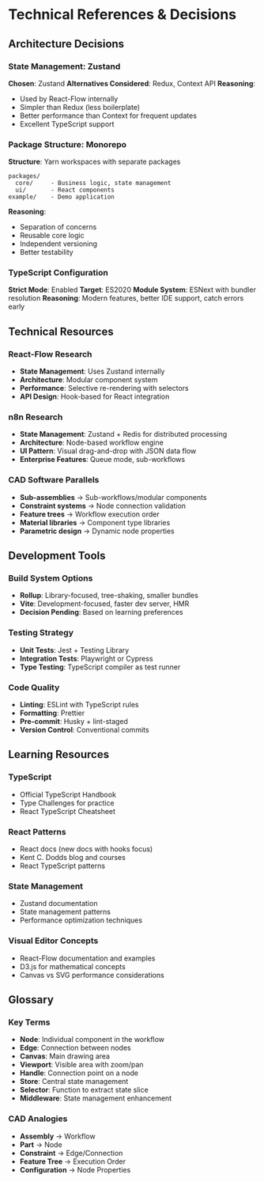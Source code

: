 # Technical References & Decisions

## Architecture Decisions

### State Management: Zustand
**Chosen**: Zustand
**Alternatives Considered**: Redux, Context API
**Reasoning**: 
- Used by React-Flow internally
- Simpler than Redux (less boilerplate)
- Better performance than Context for frequent updates
- Excellent TypeScript support

### Package Structure: Monorepo
**Structure**: Yarn workspaces with separate packages
```
packages/
  core/     - Business logic, state management
  ui/       - React components
example/    - Demo application
```
**Reasoning**: 
- Separation of concerns
- Reusable core logic
- Independent versioning
- Better testability

### TypeScript Configuration
**Strict Mode**: Enabled
**Target**: ES2020
**Module System**: ESNext with bundler resolution
**Reasoning**: Modern features, better IDE support, catch errors early

## Technical Resources

### React-Flow Research
- **State Management**: Uses Zustand internally
- **Architecture**: Modular component system
- **Performance**: Selective re-rendering with selectors
- **API Design**: Hook-based for React integration

### n8n Research  
- **State Management**: Zustand + Redis for distributed processing
- **Architecture**: Node-based workflow engine
- **UI Pattern**: Visual drag-and-drop with JSON data flow
- **Enterprise Features**: Queue mode, sub-workflows

### CAD Software Parallels
- **Sub-assemblies** → Sub-workflows/modular components
- **Constraint systems** → Node connection validation
- **Feature trees** → Workflow execution order
- **Material libraries** → Component type libraries
- **Parametric design** → Dynamic node properties

## Development Tools

### Build System Options
- **Rollup**: Library-focused, tree-shaking, smaller bundles
- **Vite**: Development-focused, faster dev server, HMR
- **Decision Pending**: Based on learning preferences

### Testing Strategy
- **Unit Tests**: Jest + Testing Library
- **Integration Tests**: Playwright or Cypress
- **Type Testing**: TypeScript compiler as test runner

### Code Quality
- **Linting**: ESLint with TypeScript rules
- **Formatting**: Prettier
- **Pre-commit**: Husky + lint-staged
- **Version Control**: Conventional commits

## Learning Resources

### TypeScript
- Official TypeScript Handbook
- Type Challenges for practice
- React TypeScript Cheatsheet

### React Patterns
- React docs (new docs with hooks focus)
- Kent C. Dodds blog and courses
- React TypeScript patterns

### State Management
- Zustand documentation
- State management patterns
- Performance optimization techniques

### Visual Editor Concepts
- React-Flow documentation and examples
- D3.js for mathematical concepts
- Canvas vs SVG performance considerations

## Glossary

### Key Terms
- **Node**: Individual component in the workflow
- **Edge**: Connection between nodes
- **Canvas**: Main drawing area
- **Viewport**: Visible area with zoom/pan
- **Handle**: Connection point on a node
- **Store**: Central state management
- **Selector**: Function to extract state slice
- **Middleware**: State management enhancement

### CAD Analogies
- **Assembly** → Workflow
- **Part** → Node
- **Constraint** → Edge/Connection
- **Feature Tree** → Execution Order
- **Configuration** → Node Properties 